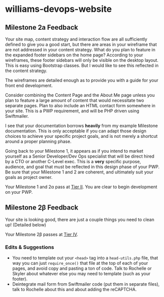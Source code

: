 # williams-devops-website

## Milestone 2a Feedback
Your site map, content strategy and interaction flow are all sufficiently defined to give you a good start, but there are areas in your wireframe that are not addressed in your content strategy. What do you plan to feature in the expanded footer sidebars on the home page? According to your wireframes, these footer sidebars will only be visible on the desktop layout. This is easy using Bootstrap classes. But I would like to see this reflected in the content strategy.

The wireframes are detailed enough as to provide you with a guide for your front end development.

Consider combining the Content Page and the About Me page unless you plan to feature a large amount of content that would necessitate two separate pages. Plan to also include an HTML contact form somewhere in your site. This is a PWP requirement, and will be PHP driven using Swiftmailer.

I see that your documentation borrows **heavily** from my example Milestone documentation. This is only acceptable if you can adapt those design choices to achieve your specific project goals, and is not merely a shortcut around a proper planning phase.

Going back to your Milestone 1, it appears as if you intend to market yourself as a Senior Developer/Dev Ops specialist that will be direct hired by a CTO or another C-Level exec. This is a **very** specific purpose, audience, and goal that must be reflected in this design phase of your PWP. Be sure that your Milestone 1 and 2 are coherent, and ultimately suit your goals as project owner.

Your Milestone 1 and 2&alpha; pass at [Tier II](https://bootcamp-coders.cnm.edu/projects/personal/rubric/). You are clear to begin development on your PWP.

## Milestone 2&beta; Feedback
Your site is looking good, there are just a couple things you need to clean up! (Detailed below)

Your Milestone 2&beta; passes at [Tier IV](https://bootcamp-coders.cnm.edu/projects/personal/rubric/).

### Edits &amp; Suggestions
- You need to template out your `<head>` tag into a `head-utils.php` file, that way you can just `require_once()` that file at the top of each of your pages, and avoid copy and pasting a ton of code. Talk to Rochelle or Skyler about whatever else you may need to template (such as your footer).
- Deintegrate mail form from Swiftmailer code (put them in separate files), talk to Rochelle about this and about adding the reCAPTCHA.
